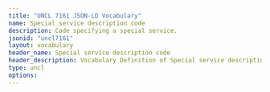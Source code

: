 ```yaml
---
title: "UNCL 7161 JSON-LD Vocabulary"
name: Special service description code
description: Code specifying a special service.
jsonid: "uncl7161"
layout: vocabulary
header_name: Special service description code
header_description: Vocabulary Definition of Special service description code semantics in HTML format. JSON-LD format is available at [uncl7161.jsonld](/vocabulary/uncl7161.jsonld)
type: uncl
options:
---
```

